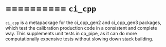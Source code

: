 ==========
``ci_cpp``
==========

``ci_cpp`` is a metapackage for the ci_cpp_gen2 and ci_cpp_gen3
packages, which test the calibration production code in a consistent
and complete way.  This supplements unit tests in cp_pipe, as it can
do more computationally expensive tests without slowing down stack
building.

